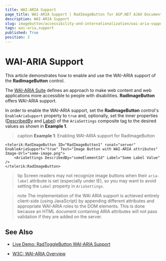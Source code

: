 ```yaml
---
title: WAI-ARIA Support
page_title: WAI-ARIA Support | RadImageButton for ASP.NET AJAX Documentation
description: WAI-ARIA Support
slug: imagebutton/accessibility-and-internationalization/wai-aria-support
tags: wai-aria,support
published: True
position: 3
---
```


# WAI-ARIA Support

This article demonstrates how to enable and use the WAI-ARIA support of the **RadImageButton** control.

The [WAI-ARIA Suite](http://www.w3.org/WAI/intro/aria) defines an approach to make web content and web applications more accessible to people with disabilities. **RadImageButton** offers WAI-ARIA support.

In order to enable the WAI-ARIA support, set the **RadImageButton** control's `EnableAriaSupport` property to `true` and, optionally, set the inner properties ([DescribedBy](http://www.w3.org/TR/wai-aria/states_and_properties#aria-describedby) and [Label](http://www.w3.org/TR/wai-aria/states_and_properties#aria-label)) of the `AriaSettings` composite tag to the desired values as shown in **Example 1**.

>caption **Example 1**: Enabling WAI-ARIA support for RadImageButton

````ASP.NET
<telerik:RadImageButton ID="RadImageButton1" runat="server" EnableAriaSupport="true" Text="Image Button with WAI-ARIA attributes" Image-Url="some-image.png">
	<AriaSettings DescribedBy="someElementId" Label="Some Label Value" />
</telerik:RadImageButton>
````

>tip Screen readers may not recognize image buttons when their `aria-label` attribute is set (especially under IE), so you may want to avoid setting the `Label` property in `AriaSettings`.

>note The implementation of the WAI ARIA support is achieved entirely client-side (using JavaScript) by appending different attributes and appropriate WAI-ARIA roles to the DOM elements.	This is done because an HTML document containing ARIA attributes will not pass validation if they are added on the server.




## See Also

 * [Live Demo: RadToggleButton WAI-ARIA Support](http://demos.telerik.com/aspnet-ajax//imagebutton/wai-aria-support/defaultcs.aspx)

 * [W3C: WAI-ARIA Overview](http://www.w3.org/WAI/intro/aria)


